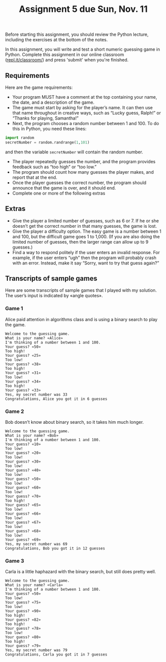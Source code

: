﻿---
# Posts need to have the `post` layout
layout: post

# The title of your post
title: Assignment 5 due Sun, Nov. 11

# (Optional) Write a short (~150 characters) description of each blog post.
# This description is used to preview the page on search engines, social media, etc.
description: >
   **Assigned** Monday, Oct. 29; **Due** Sun, Nov. 11 at 11:59 PM;

# (Optional) Link to an image that represents your blog post.
# The aspect ratio should be ~16:9.
image: /assets/img/default.jpg

# You can hide the description and/or image from the output
# (only visible to search engines) by setting:
# hide_description: true
# hide_image: true

# (Optional) Each post can have zero or more categories, and zero or more tags.
# The difference is that categories will be part of the URL, while tags will not.
# E.g. the URL of this post is <site.baseurl>/hydejack/2017/11/23/example-content/
categories: [CS 101]
tags: [Assignments]
# If you want a category or tag to have its own page,
# check out `_featured_categories` and `_featured_tags` respectively.
---
Before starting this assignment, you should review the Python lecture, including the exercises at the bottom of the notes.

In this assignment, you will write and test a short numeric guessing game in Python. Complete this assignment in our online classroom 
([repl.it/classroom/](https://repl.it/classroom/invite/10YUXv2)) and press 'submit' when you're finished.

## Requirements
Here are the game requirements:
- Your program MUST have a comment at the top containing your name, the date, and a description of the game.
- The game must start by asking for the player’s name. It can then use that name throughout in creative ways, such as “Lucky guess, Ralph!” or “Thanks for playing, Samantha!”
- Next, the program chooses a random number between 1 and 100. To do this in Python, you need these lines:
```py
import random
secretNumber = random.randrange(1,101)
```
and then the variable `secretNumber` will contain the random number.
- The player repeatedly guesses the number, and the program provides feedback such as “too high” or “too low.”
- The program should count how many guesses the player makes, and report that at the end.
- Once the player guesses the correct number, the program should announce that the game is over, and it should end.
- Complete one or more of the following extras

## Extras
- Give the player a limited number of guesses, such as 6 or 7. If he or she doesn’t get the correct number in that many guesses, the game is lost.
- Give the player a difficulty option. The easy game is a number between 1 and 100, but the difficult game goes 1 to 1,000. (If you are also doing the limited number of guesses, then the larger range can allow up to 9 guesses.)
- Find a way to respond politely if the user enters an invalid response. For example, if the user enters “ugh” then the program will probably crash with an error. Instead, make it say “Sorry, want to try that guess again?”

## Transcripts of sample games
Here are some transcripts of sample games that I played with my solution. The user’s input is indicated by «angle quotes».
### Game 1
Alice paid attention in algorithms class and is using a binary search to play the game.
```
Welcome to the guessing game.
What is your name? «Alice»
I'm thinking of a number between 1 and 100.
Your guess? «50»
Too high!
Your guess? «25»
Too low!
Your guess? «38»
Too high!
Your guess? «31»
Too low!
Your guess? «34»
Too high!
Your guess? «33»
Yes, my secret number was 33
Congratulations, Alice you got it in 6 guesses
```
### Game 2
Bob doesn’t know about binary search, so it takes him much longer.
```
Welcome to the guessing game.
What is your name? «Bob»
I'm thinking of a number between 1 and 100.
Your guess? «10»
Too low!
Your guess? «20»
Too low!
Your guess? «30»
Too low!
Your guess? «40»
Too low!
Your guess? «50»
Too low!
Your guess? «60»
Too low!
Your guess? «70»
Too high!
Your guess? «65»
Too low!
Your guess? «66»
Too low!
Your guess? «67»
Too low!
Your guess? «68»
Too low!
Your guess? «69»
Yes, my secret number was 69
Congratulations, Bob you got it in 12 guesses
```
### Game 3
Carla is a little haphazard with the binary search, but still does pretty well.
```
Welcome to the guessing game.
What is your name? «Carla»
I'm thinking of a number between 1 and 100.
Your guess? «50»
Too low!
Your guess? «75»
Too low!
Your guess? «90»
Too high!
Your guess? «82»
Too high!
Your guess? «78»
Too low!
Your guess? «80»
Too high!
Your guess? «79»
Yes, my secret number was 79
Congratulations, Carla you got it in 7 guesses
```